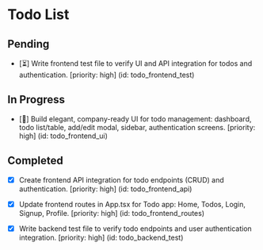 # Todo List

## Pending

- [⏳] Write frontend test file to verify UI and API integration for todos and authentication. [priority: high] (id: todo_frontend_test)

## In Progress

- [🔄] Build elegant, company-ready UI for todo management: dashboard, todo list/table, add/edit modal, sidebar, authentication screens. [priority: high] (id: todo_frontend_ui)

## Completed

- [x] Create frontend API integration for todo endpoints (CRUD) and authentication. [priority: high] (id: todo_frontend_api)
- [x] Update frontend routes in App.tsx for Todo app: Home, Todos, Login, Signup, Profile. [priority: high] (id: todo_frontend_routes)
- [x] Write backend test file to verify todo endpoints and user authentication integration. [priority: high] (id: todo_backend_test)

